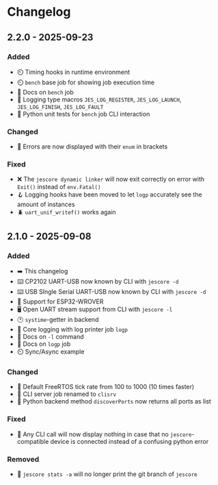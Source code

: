 # Changelog

## 2.2.0 - 2025-09-23

### Added
- ⏲️ Timing hooks in runtime environment
- ⏲️ `bench` base job for showing job execution time
- 📖 Docs on `bench` job
- 📜 Logging type macros `JES_LOG_REGISTER`, `JES_LOG_LAUNCH`, `JES_LOG_FINISH`, `JES_LOG_FAULT`
- 🐍 Python unit tests for `bench` job CLI interaction

### Changed
- 🚫 Errors are now displayed with their `enum` in brackets

### Fixed
- ❌ The `jescore dynamic linker` will now exit correctly on error with `Exit()` instead of `env.Fatal()`
- 🪝 Logging hooks have been moved to let `logp` accurately see the amount of instances
- 🪲 `uart_unif_writef()` works again

## 2.1.0 - 2025-09-08

### Added
- ➡️ This changelog
- ⌨️ CP2102 UART-USB now known by CLI with `jescore -d`
- ⌨️ USB SIngle Serial UART-USB now known by CLI with `jescore -d`
- 🔆 Support for ESP32-WROVER
- 🖥️ Open UART stream support from CLI with `jescore -l`
- 🕐️ `systime`-getter in backend
- 📜 Core logging with log printer job `logp`
- 📖 Docs on `-l` command
- 📖 Docs on `logp` job
- ⏲️ Sync/Async example

### Changed
- 🏃 Default FreeRTOS tick rate from 100 to 1000 (10 times faster)
- 💬 CLI server job renamed to `clisrv`
- 🐍 Python backend method `discoverPorts` now returns all ports as list 


### Fixed
- 🐞 Any CLI call will now display nothing in case that no `jescore`-compatible device is connected instead of a confusing python error

### Removed
- 🚮 `jescore stats -a` will no longer print the git branch of `jescore`